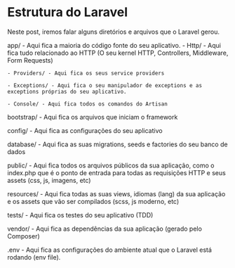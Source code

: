 # Estrutura do Laravel

Neste post, iremos falar alguns diretórios e arquivos que o Laravel gerou.

app/ - Aqui fica a maioria do código fonte do seu aplicativo.
    - Http/ - Aqui fica tudo relacionado ao HTTP (O seu kernel HTTP, Controllers, Middleware, Form Requests)
    
    - Providers/ - Aqui fica os seus service providers
    
    - Exceptions/ - Aqui fica o seu manipulador de exceptions e as exceptions próprias do seu aplicativo.

    - Console/ - Aqui fica todos os comandos do Artisan

bootstrap/ - Aqui fica os arquivos que iniciam o framework

config/ - Aqui fica as configurações do seu aplicativo

database/ - Aqui fica as suas migrations, seeds e factories do seu banco de dados

public/ - Aqui fica todos os arquivos públicos da sua aplicação, como o index.php que é o ponto de entrada para todas as requisições HTTP e seus assets (css, js, imagens, etc)

resources/ - Aqui fica todas as suas views, idiomas (lang) da sua aplicação e os assets que vão ser compilados (scss, js moderno, etc)

tests/ - Aqui fica os testes do seu aplicativo (TDD)

vendor/ - Aqui fica as dependências da sua aplicação (gerado pelo Composer)

.env - Aqui fica as configurações do ambiente atual que o Laravel está rodando (env file).